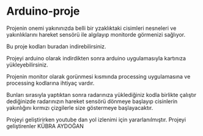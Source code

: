 # Arduino-proje
Projenin onemi yakınınızda belli bir yzaklıktaki cisimleri nesneleri ve yakınlıklarını hareket sensörü ile algılayıp monitorde görmenizi sağlıyor. 

Bu proje kodları buradan indirebilirsiniz.

Projeyi arduino olarak indirdikten sonra arduino uygulamasıyla kartınıza yükleyebilirsiniz.

Projenin monitor olarak gorünmesi kısmında processing uygulamasına ve processing kodlarına ihtiyaç vardır.

Bunları sırasıyla yaptıktan sonra radarınıza yüklediğiniz kodla birlikte çalıştır dediğinizde radarınızın hareket sensörü dönmeye başlayıp cisinlerin yakınlığını kırmızı çizgilerle size göstermeye başlayacaktır. 

Projeyi geliştirirken youtube dan yol izlenimi için yararlanılmıştır.
Projeyi geliştirenler KÜBRA AYDOĞAN
